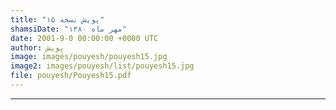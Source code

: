 ```yaml
---
title: "پویش نسخه ۱۵"
shamsiDate: "مهر ماه ۱۳۸۰"
date: 2001-9-0 00:00:00 +0000 UTC
author: پویش
image: images/pouyesh/pouyesh15.jpg
image2: images/pouyesh/list/pouyesh15.jpg
file: pouyesh/Pouyesh15.pdf
---
```


----

